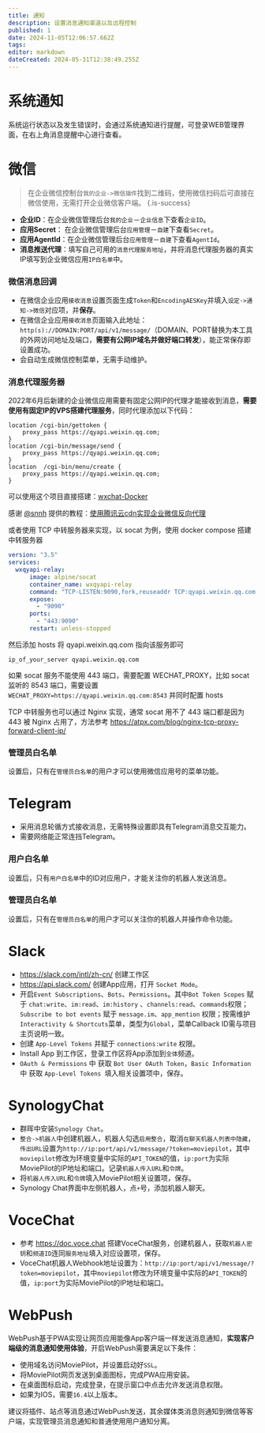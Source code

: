 ```yaml
---
title: 通知
description: 设置消息通知渠道以及远程控制
published: 1
date: 2024-11-05T12:06:57.662Z
tags: 
editor: markdown
dateCreated: 2024-05-31T12:38:49.255Z
---
```



# 系统通知

系统运行状态以及发生错误时，会通过系统通知进行提醒，可登录WEB管理界面，在右上角消息提醒中心进行查看。

# 微信

> 在企业微信控制台`我的企业->微信插件`找到二维码，使用微信扫码后可直接在微信使用，无需打开企业微信客户端。
{.is-success}

- **企业ID**：在企业微信管理后台`我的企业`－`企业信息`下查看`企业ID`。
- **应用Secret**： 在企业微信管理后台`应用管理`－`自建`下查看`Secret`。
- **应用AgentId**：在企业微信管理后台`应用管理`－`自建`下查看`AgentId`。
- **消息推送代理**：填写自己可用的`消息代理服务地址`，并将消息代理服务器的真实IP填写到企业微信应用`IP白名单`中。

### 微信消息回调
- 在微信企业应用`接收消息`设置页面生成`Token`和`EncodingAESKey`并填入`设定->通知->微信`对应项，并**保存**。
- 在微信企业应用`接收消息`页面输入此地址：`http(s)://DOMAIN:PORT/api/v1/message/`（DOMAIN、PORT替换为本工具的外网访问地址及端口，**需要有公网IP域名并做好端口转发**），能正常保存即设置成功。
- 会自动生成微信控制菜单，无需手动维护。

### 消息代理服务器
2022年6月后新建的企业微信应用需要有固定公网IP的代理才能接收到消息，**需要使用有固定IP的VPS搭建代理服务**，同时代理添加以下代码：
```nginx
location /cgi-bin/gettoken {
    proxy_pass https://qyapi.weixin.qq.com;
}
location /cgi-bin/message/send {
    proxy_pass https://qyapi.weixin.qq.com;
}
location  /cgi-bin/menu/create {
    proxy_pass https://qyapi.weixin.qq.com;
}
```

可以使用这个项目直接搭建：[wxchat-Docker](https://github.com/DDS-Derek/wxchat-Docker)

感谢 [@snnh](https://github.com/snnh) 提供的教程：[使用腾讯云cdn实现企业微信反向代理](/tencent_cdn_qywx)

或者使用 TCP 中转服务器来实现，以 socat 为例，使用 docker compose 搭建中转服务器

```yml
version: "3.5"
services:
  wxqyapi-relay:
      image: alpine/socat
      container_name: wxqyapi-relay
      command: "TCP-LISTEN:9090,fork,reuseaddr TCP:qyapi.weixin.qq.com:443"
      expose:
        - "9090"
      ports:
        - "443:9090"
      restart: unless-stopped
```

然后添加 hosts 将 qyapi.weixin.qq.com 指向该服务即可

```hosts
ip_of_your_server qyapi.weixin.qq.com
```

如果 socat 服务不能使用 443 端口，需要配置 WECHAT_PROXY，比如 socat 监听的 8543 端口，需要设置 `WECHAT_PROXY=https://qyapi.weixin.qq.com:8543` 并同时配置 hosts

TCP 中转服务也可以通过 Nginx 实现，通常 socat 用不了 443 端口都是因为 443 被 Nginx 占用了，方法参考 <https://atpx.com/blog/nginx-tcp-proxy-forward-client-ip/>

### 管理员白名单
设置后，只有在`管理员白名单`的用户才可以使用微信应用号的菜单功能。

# Telegram
- 采用消息轮循方式接收消息，无需特殊设置即具有Telegram消息交互能力。
- 需要网络能正常连挡Telegram。

### 用户白名单
设置后，只有`用户白名单`中的ID对应用户，才能关注你的机器人发送消息。

### 管理员白名单
设置后，只有在`管理员白名单`的用户才可以关注你的机器人并操作命令功能。

# Slack

- https://slack.com/intl/zh-cn/ 创建工作区
- https://api.slack.com/ 创建App应用，打开 `Socket Mode`。
- 开启`Event Subscriptions`、`Bots`、`Permissions`。其中`Bot Token Scopes` 赋于 `chat:write`、`im:read`、`im:history` 、`channels:read`、`commands`权限；`Subscribe to bot events` 赋于 `message.im`、`app_mention` 权限；按需维护`Interactivity & Shortcuts`菜单，类型为`Global`，菜单Callback ID需与项目主页说明一致。
- 创建 `App-Level Tokens` 并赋于 `connections:write` 权限。
- Install App 到工作区，登录工作区将App添加到`全体`频道。
- `OAuth & Permissions` 中 获取 `Bot User OAuth Token`，`Basic Information` 中 获取 `App-Level Tokens `填入相关设置项中，保存。

# SynologyChat

- 群晖中安装`Synology Chat`。
- `整合->机器人`中创建机器人，机器人勾选`启用整合`，取消`在聊天机器人列表中隐藏`，`传出URL`设置为`http://ip:port/api/v1/message/?token=moviepilot`，其中`moviepilot`修改为环境变量中实际的`API_TOKEN`的值，`ip:port`为实际MoviePilot的IP地址和端口。记录`机器人传入URL`和`令牌`。
- 将`机器人传入URL`和`令牌`填入MoviePilot相关设置项，保存。
- Synology Chat界面中左侧机器人，点`+`号，添加机器人聊天。

# VoceChat

- 参考 https://doc.voce.chat 搭建VoceChat服务，创建机器人，获取`机器人密钥`和`频道ID`连同`服务地址`填入对应设置项，保存。
- VoceChat机器人Webhook地址设置为：`http://ip:port/api/v1/message/?token=moviepilot`，其中`moviepilot`修改为环境变量中实际的`API_TOKEN`的值，`ip:port`为实际MoviePilot的IP地址和端口。

# WebPush

WebPush基于PWA实现让网页应用能像App客户端一样发送消息通知，**实现客户端级的消息通知使用体验**，开启WebPush需要满足以下条件：
- 使用域名访问MoviePilot，并设置启动好`SSL`。
- 将MoviePilot网页发送到桌面图标，完成PWA应用安装。
- 在桌面图标启动，完成登录，在提示窗口中点击允许发送消息权限。
- 如果为IOS，需要`16.4`以上版本。

建议将插件、站点等消息通过WebPush发送，其余媒体类消息则通知到微信等客户端，实现管理员消息通知和普通使用用户通知分离。
